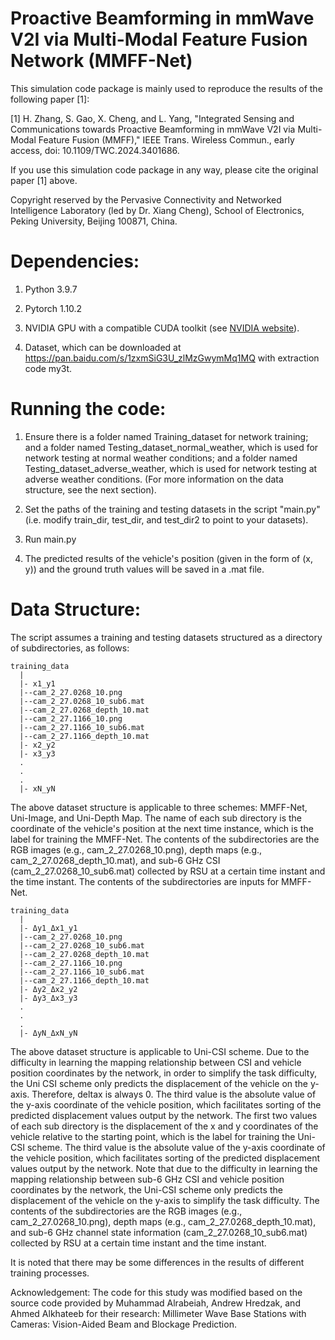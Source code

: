 # Proactive Beamforming in mmWave V2I via Multi-Modal Feature Fusion Network (MMFF-Net)

 This simulation code package is mainly used to reproduce the results of the following paper [1]:

 [1] H. Zhang, S. Gao, X. Cheng, and L. Yang, "Integrated Sensing and Communications towards Proactive Beamforming in mmWave V2I via Multi-Modal Feature Fusion (MMFF)," IEEE Trans. Wireless Commun., early access, doi: 10.1109/TWC.2024.3401686.

 If you use this simulation code package in any way, please cite the original paper [1] above.

 Copyright reserved by the Pervasive Connectivity and Networked Intelligence Laboratory (led by Dr. Xiang Cheng), School of Electronics, Peking University, Beijing 100871, China. 


# Dependencies:
1) Python 3.9.7 

2) Pytorch 1.10.2

3) NVIDIA GPU with a compatible CUDA toolkit (see [NVIDIA website](https://developer.nvidia.com/cuda-toolkit)).

4) Dataset, which can be downloaded at https://pan.baidu.com/s/1zxmSiG3U_zlMzGwymMq1MQ with extraction code my3t.


# Running the code:

1) Ensure there is a folder named Training_dataset for network training; and a folder named Testing_dataset_normal_weather, which is used for network testing at normal weather conditions; and a folder named Testing_dataset_adverse_weather, which is used for network testing at adverse weather conditions. (For more information on the data structure, see the next section).

2) Set the paths of the training and testing datasets in the script "main.py" (i.e. modify train_dir, test_dir, and test_dir2 to point to your datasets).


3) Run main.py

4) The predicted results of the vehicle's position (given in the form of (x, y)) and the ground truth values will be saved in a .mat file.

# Data Structure:
The script assumes a training and testing datasets structured as a directory of subdirectories, as follows:
```
training_data
  |
  |- x1_y1
  |--cam_2_27.0268_10.png
  |--cam_2_27.0268_10_sub6.mat
  |--cam_2_27.0268_depth_10.mat
  |--cam_2_27.1166_10.png
  |--cam_2_27.1166_10_sub6.mat
  |--cam_2_27.1166_depth_10.mat
  |- x2_y2
  |- x3_y3
  .
  .
  .
  |- xN_yN
 ```
The above dataset structure is applicable to three schemes: MMFF-Net, Uni-Image, and Uni-Depth Map. The name of each sub directory is the coordinate of the vehicle's position at the next time instance, which is the label for training the MMFF-Net. The contents of the subdirectories are the RGB images (e.g., cam_2_27.0268_10.png), depth maps (e.g., cam_2_27.0268_depth_10.mat), and sub-6 GHz CSI (cam_2_27.0268_10_sub6.mat) collected by RSU at a certain time instant and the time instant. The contents of the subdirectories are inputs for MMFF-Net.

```
training_data
  |
  |- Δy1_Δx1_y1
  |--cam_2_27.0268_10.png
  |--cam_2_27.0268_10_sub6.mat
  |--cam_2_27.0268_depth_10.mat
  |--cam_2_27.1166_10.png
  |--cam_2_27.1166_10_sub6.mat
  |--cam_2_27.1166_depth_10.mat
  |- Δy2_Δx2_y2
  |- Δy3_Δx3_y3
  .
  .
  .
  |- ΔyN_ΔxN_yN
 ```
The above dataset structure is applicable to Uni-CSI scheme.  Due to the difficulty in learning the mapping relationship between CSI and vehicle position coordinates by the network, in order to simplify the task difficulty, the Uni CSI scheme only predicts the displacement of the vehicle on the y-axis. Therefore, deltax is always 0. The third value is the absolute value of the y-axis coordinate of the vehicle position, which facilitates sorting of the predicted displacement values output by the network. The first two values of each sub directory is the displacement of the x and y coordinates of the vehicle relative to the starting point, which is the label for training the Uni-CSI scheme. The third value is the absolute value of the y-axis coordinate of the vehicle position, which facilitates sorting of the predicted displacement values output by the network. Note that due to the difficulty in learning the mapping relationship between sub-6 GHz CSI and vehicle position coordinates by the network, the Uni-CSI scheme only predicts the displacement of the vehicle on the y-axis to simplify the task difficulty. The contents of the subdirectories are the RGB images (e.g., cam_2_27.0268_10.png), depth maps (e.g., cam_2_27.0268_depth_10.mat), and sub-6 GHz channel state information (cam_2_27.0268_10_sub6.mat) collected by RSU at a certain time instant and the time instant.

It is noted that there may be some differences in the results of different training processes. 

Acknowledgement: The code for this study was modified based on the source code provided by Muhammad Alrabeiah, Andrew Hredzak, and Ahmed Alkhateeb for their research: Millimeter Wave Base Stations with Cameras: Vision-Aided Beam and Blockage Prediction. 
